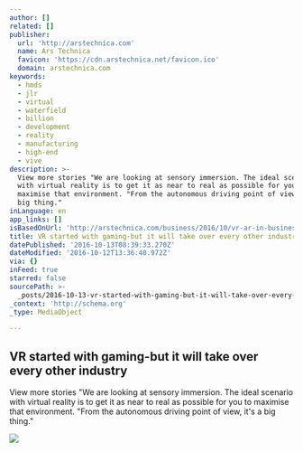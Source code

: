 ```yaml
---
author: []
related: []
publisher:
  url: 'http://arstechnica.com'
  name: Ars Technica
  favicon: 'https://cdn.arstechnica.net/favicon.ico'
  domain: arstechnica.com
keywords:
  - hmds
  - jlr
  - virtual
  - waterfield
  - billion
  - development
  - reality
  - manufacturing
  - high-end
  - vive
description: >-
  View more stories "We are looking at sensory immersion. The ideal scenario
  with virtual reality is to get it as near to real as possible for you to
  maximise that environment. "From the autonomous driving point of view, it's a
  big thing."
inLanguage: en
app_links: []
isBasedOnUrl: 'http://arstechnica.com/business/2016/10/vr-ar-in-business-and-industry-2/'
title: VR started with gaming-but it will take over every other industry
datePublished: '2016-10-13T08:39:33.270Z'
dateModified: '2016-10-12T13:36:40.972Z'
via: {}
inFeed: true
starred: false
sourcePath: >-
  _posts/2016-10-13-vr-started-with-gaming-but-it-will-take-over-every-other-ind.md
_context: 'http://schema.org'
_type: MediaObject

---
```

<article style=""><h1>VR started with gaming-but it will take over every other industry</h1><p>View more stories "We are looking at sensory immersion. The ideal scenario with virtual reality is to get it as near to real as possible for you to maximise that environment. "From the autonomous driving point of view, it's a big thing."</p><img src="https://cdn.arstechnica.net/wp-content/uploads/2016/09/GettyImages-603110160-760x380.jpg" /></article>